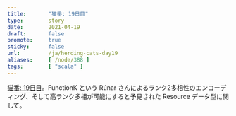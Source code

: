```yaml
---
title:       "猫番: 19日目"
type:        story
date:        2021-04-19
draft:       false
promote:     true
sticky:      false
url:         /ja/herding-cats-day19
aliases:     [ /node/388 ]
tags:        [ "scala" ]
---
```

[猫番: 19日目](https://eed3si9n.com/herding-cats/ja/day19.html)。FunctionK という Rúnar さんによるランク2多相性のエンコーディング、そして高ランク多相が可能にすると予見された Resource データ型に関して。

<!--more-->

